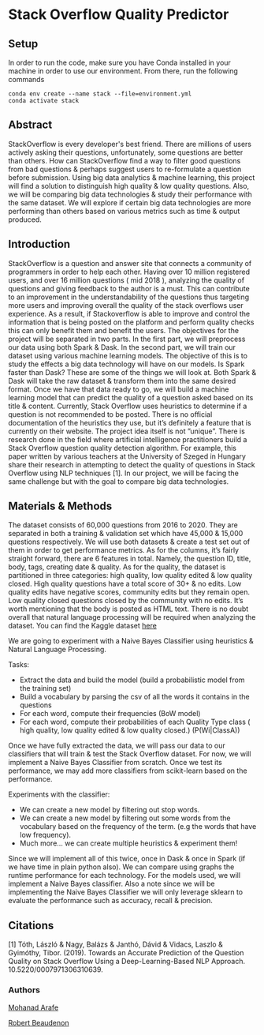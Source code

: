 # Stack Overflow Quality Predictor

## Setup
In order to run the code, make sure you have Conda installed in your machine in order to use our environment. From there, run the following commands

```
conda env create --name stack --file=environment.yml
conda activate stack
```

## Abstract
StackOverflow is every developer's best friend. There are millions of users actively asking their questions, unfortunately, some questions are better than others. How can StackOverflow find a way to filter good questions from bad questions & perhaps suggest users to re-formulate a question before submission. Using big data analytics & machine learning, this project will find a solution to distinguish high quality & low quality questions. Also, we will be comparing big data technologies & study their performance with the same dataset. We will explore if certain big data technologies are more performing than others based on various metrics such as time & output produced. 

## Introduction
StackOverflow is a question and answer site that connects a community of programmers in order to help each other. Having over 10 million registered users, and over 16 million questions ( mid 2018 ), analyzing the quality of questions and giving feedback to the author is a must. This can contribute to an improvement in the understandability of the questions  thus targeting more users and improving overall the quality of the stack overflows user experience. As a result, if Stackoverflow is able to improve and control the information that is being posted on the platform and perform quality checks this can only benefit them and benefit the users. The objectives for the project will be separated in two parts. In the first part, we will preprocess our data using both Spark & Dask. In the second part, we will train our dataset using various machine learning models. The objective of this is to study the effects a big data technology will have on our models. Is Spark faster than Dask? These are some of the things we will look at. Both Spark & Dask will take the raw dataset & transform them into the same desired format. Once we have that data ready to go, we will build a machine learning model that can predict the quality of a question asked based on its title & content. Currently, Stack Overflow uses heuristics to determine if a question is not recommended to be posted. There is no official documentation of the heuristics they use, but it’s definitely a feature that is currently on their website. The project idea itself is not ”unique”. There is research done in the field where artificial intelligence practitioners build a Stack Overflow question quality detection algorithm. For example, this paper written by various teachers at the University of Szeged in Hungary share their research in attempting to detect the quality of questions in Stack Overflow using NLP techniques [1]. In our project, we will be facing the same challenge but with the goal to compare big data technologies. 

## Materials & Methods
The dataset consists of 60,000 questions from 2016 to 2020. They are separated in both a training & validation set which have 45,000 & 15,000 questions respectively. We will use both datasets & create a test set out of them in order to get performance metrics. As for the columns, it’s fairly straight forward, there are 6 features in total. Namely, the question ID, title, body, tags, creating date & quality. As for the quality, the dataset is partitioned in three categories: high quality, low quality edited & low quality closed. High quality questions have a total score of 30+ & no edits. Low quality edits have negative scores, community edits but they remain open. Low quality closed questions closed by the community with no edits. It’s worth mentioning that the body is posted as HTML text. There is no doubt overall that natural language processing will be required when analyzing the dataset. You can find the Kaggle dataset [here](https://www.kaggle.com/imoore/60k-stack-overflow-questions-with-quality-rate?select=train.csv)

We are going to experiment with a Naive Bayes Classifier using heuristics & Natural Language Processing.

Tasks:
- Extract the data and build the model (build a probabilistic model from the training set)
- Build a vocabulary by parsing the csv of all the words it contains in the questions
- For each word, compute their frequencies (BoW model)
- For each word, compute their probabilities of each Quality Type class ( high quality, low quality edited & low quality closed.) (P(Wi|ClassA))

Once we have fully extracted the data, we will pass our data to our classifiers that will train & test the Stack Overflow dataset. For now, we will implement a Naive Bayes Classifier from scratch. Once we test its performance, we may add more classifiers from scikit-learn based on the performance.

Experiments with the classifier:
- We can create a new model by filtering out stop words.
- We can create a new model by filtering out some words from the vocabulary based on the frequency of the term. (e.g the words that have low frequency).
- Much more... we can create multiple heuristics & experiment them!

Since we will implement all of this twice, once in Dask & once in Spark (if we have time in plain python also). We can compare using graphs the runtime performance for each technology. For the models used, we will implement a Naive Bayes classifier. Also a note since we will be implementing the Naive Bayes Classifier we will only leverage sklearn to evaluate the performance such as accuracy, recall & precision.


## Citations
[1] Tóth, László & Nagy, Balázs & Janthó, Dávid & Vidacs, Laszlo & Gyimóthy, Tibor. (2019). Towards an Accurate Prediction of the Question Quality on Stack Overflow Using a Deep-Learning-Based NLP Approach. 10.5220/0007971306310639. 

### Authors
[Mohanad Arafe](https://github.com/mohanadarafe)

[Robert Beaudenon](https://github.com/RobertBeaudenon)

